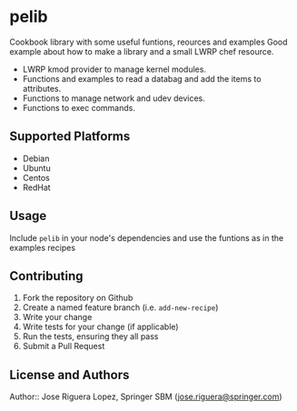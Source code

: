 # pelib

Cookbook library with some useful funtions, reources and examples
Good example about how to make a library and a small LWRP chef resource. 

 * LWRP kmod provider to manage kernel modules.
 * Functions and examples to read a databag and add the items to attributes.
 * Functions to manage network and udev devices.
 * Functions to exec commands.

## Supported Platforms

 * Debian
 * Ubuntu
 * Centos
 * RedHat


## Usage

Include `pelib` in your node's dependencies and use the funtions as
in the examples recipes

## Contributing

1. Fork the repository on Github
2. Create a named feature branch (i.e. `add-new-recipe`)
3. Write your change
4. Write tests for your change (if applicable)
5. Run the tests, ensuring they all pass
6. Submit a Pull Request

## License and Authors

Author:: Jose Riguera Lopez, Springer SBM (<jose.riguera@springer.com>)
